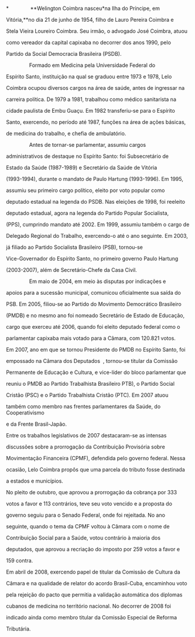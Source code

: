 

 



 



*               **Welington Coimbra nasceu*na Ilha do Príncipe, em

Vitória,**no dia 21 de junho de 1954, filho de Lauro Pereira Coimbra e

Stela Vieira Loureiro Coimbra. Seu irmão, o advogado José Coimbra, atuou

como vereador da capital capixaba no decorrer dos anos 1990, pelo

Partido da Social Democracia Brasileira (PSDB).



                Formado em Medicina pela Universidade Federal do

Espírito Santo, instituição na qual se graduou entre 1973 e 1978, Lelo

Coimbra ocupou diversos cargos na área de saúde, antes de ingressar na

carreira política. De 1979 a 1981, trabalhou como médico sanitarista na

cidade paulista de Embu Guaçu. Em 1982 transferiu-se para o Espírito

Santo, exercendo, no período até 1987, funções na área de ações básicas,

de medicina do trabalho, e chefia de ambulatório.



                Antes de tornar-se parlamentar, assumiu cargos

administrativos de destaque no Espírito Santo: foi Subsecretário de

Estado da Saúde (1987-1989) e Secretário da Saúde de Vitória

(1993-1994), durante o mandato de Paulo Hartung (1993-1996). Em 1995,

assumiu seu primeiro cargo político, eleito por voto popular como

deputado estadual na legenda do PSDB. Nas eleições de 1998, foi reeleito

deputado estadual, agora na legenda do Partido Popular Socialista,

(PPS), cumprindo mandato até 2002. Em 1999, assumiu também o cargo de

Delegado Regional do Trabalho, exercendo-o até o ano seguinte. Em 2003,

já filiado ao Partido Socialista Brasileiro (PSB), tornou-se

Vice-Governador do Espírito Santo, no primeiro governo Paulo Hartung

(2003-2007), além de Secretário-Chefe da Casa Civil.



                Em maio de 2004, em meio às disputas por indicações e

apoios para a sucessão municipal, comunicou oficialmente sua saída do

PSB. Em 2005, filiou-se ao Partido do Movimento Democrático Brasileiro

(PMDB) e no mesmo ano foi nomeado Secretário de Estado de Educação,

cargo que exerceu até 2006, quando foi eleito deputado federal como o

parlamentar capixaba mais votado para a Câmara, com 120.821 votos.



Em 2007, ano em que se tornou Presidente do PMDB no Espírito Santo, foi

empossado na Câmara dos Deputados  , tornou-se titular da Comissão

Permanente de Educação e Cultura, e vice-líder do bloco parlamentar que

reuniu o PMDB ao Partido Trabalhista Brasileiro PTB), o Partido Social

Cristão (PSC) e o Partido Trabalhista Cristão (PTC). Em 2007 atuou

também como membro nas frentes parlamentares da Saúde, do Cooperativismo

e da Frente Brasil-Japão.



Entre os trabalhos legislativos de 2007 destacaram-se as intensas

discussões sobre a prorrogação da Contribuição Provisória sobre

Movimentação Financeira (CPMF), defendida pelo governo federal. Nessa

ocasião, Lelo Coimbra propôs que uma parcela do tributo fosse destinada

a estados e municípios.



No pleito de outubro, que aprovou a prorrogação da cobrança por 333

votos a favor e 113 contrários, teve seu voto vencido e a proposta do

governo seguiu para o Senado Federal, onde foi rejeitada. No ano

seguinte, quando o tema da CPMF voltou à Câmara com o nome de

Contribuição Social para a Saúde, votou contrário à maioria dos

deputados, que aprovou a recriação do imposto por 259 votos a favor e

159 contra.



Em abril de 2008, exercendo papel de titular da Comissão de Cultura da

Câmara e na qualidade de relator do acordo Brasil-Cuba, encaminhou voto

pela rejeição do pacto que permitia a validação automática dos diplomas

cubanos de medicina no território nacional. No decorrer de 2008 foi

indicado ainda como membro titular da Comissão Especial de Reforma

Tributária.



 



 



